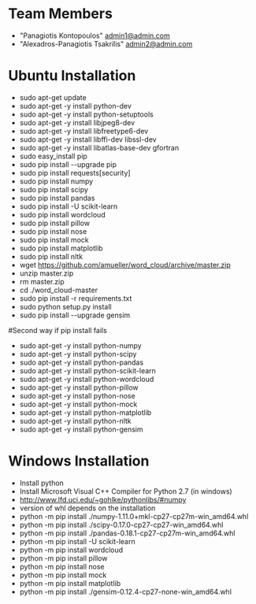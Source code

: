 # <a name="team-members"></a>Team Members
* "Panagiotis Kontopoulos" <admin1@admin.com>
* "Alexadros-Panagiotis Tsakrilis" <admin2@admin.com>

# <a name="ubuntu"></a>Ubuntu Installation

* sudo apt-get update
* sudo apt-get -y install python-dev
* sudo apt-get -y install python-setuptools
* sudo apt-get -y install libjpeg8-dev
* sudo apt-get -y install libfreetype6-dev
* sudo apt-get -y install libffi-dev libssl-dev
* sudo apt-get -y install libatlas-base-dev gfortran
* sudo easy_install pip
* sudo pip install --upgrade pip
* sudo pip install requests[security]
* sudo pip install numpy
* sudo pip install scipy
* sudo pip install pandas
* sudo pip install -U scikit-learn
* sudo pip install wordcloud
* sudo pip install pillow
* sudo pip install nose
* sudo pip install mock
* sudo pip install matplotlib
* sudo pip install nltk
* wget https://github.com/amueller/word_cloud/archive/master.zip
* unzip master.zip
* rm master.zip
* cd ./word_cloud-master
* sudo pip install -r requirements.txt
* sudo python setup.py install
* sudo pip install --upgrade gensim

#Second way if pip install fails
* sudo apt-get -y install python-numpy
* sudo apt-get -y install python-scipy
* sudo apt-get -y install python-pandas
* sudo apt-get -y install python-scikit-learn
* sudo apt-get -y install python-wordcloud
* sudo apt-get -y install python-pillow
* sudo apt-get -y install python-nose
* sudo apt-get -y install python-mock
* sudo apt-get -y install python-matplotlib
* sudo apt-get -y install python-nltk
* sudo apt-get -y install python-gensim

# <a name="windows"></a>Windows Installation
* Install python
* Install Microsoft Visual C++ Compiler for Python 2.7 (in windows)
* http://www.lfd.uci.edu/~gohlke/pythonlibs/#numpy
* version of whl depends on the installation
* python -m pip install ./numpy-1.11.0+mkl-cp27-cp27m-win_amd64.whl
* python -m pip install ./scipy-0.17.0-cp27-cp27-win_amd64.whl
* python -m pip install ./pandas-0.18.1-cp27-cp27m-win_amd64.whl
* python -m pip install -U scikit-learn
* python -m pip install wordcloud
* python -m pip install pillow
* python -m pip install nose
* python -m pip install mock
* python -m pip install matplotlib
* python -m pip install ./gensim-0.12.4-cp27-none-win_amd64.whl
